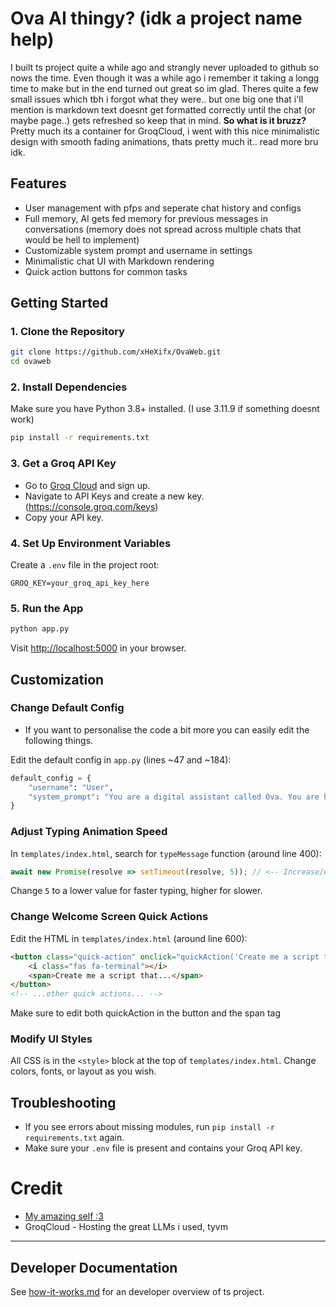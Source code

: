 # Ova AI thingy? (idk a project name help)

I built ts project quite a while ago and strangly never uploaded to github so nows the time. Even though it was a while ago i remember it taking a longg time to make but in the end turned out great so im glad. Theres quite a few small issues which tbh i forgot what they were.. but one big one that i'll mention is markdown text doesnt get formatted correctly until the chat (or maybe page..) gets refreshed so keep that in mind. **So what is it bruzz?** Pretty much its a container for GroqCloud, i went with this nice minimalistic design with smooth fading animations, thats pretty much it.. read more bru idk.

## Features

- User management with pfps and seperate chat history and configs
- Full memory, AI gets fed memory for previous messages in conversations (memory does not spread across multiple chats that would be hell to implement)
- Customizable system prompt and username in settings
- Minimalistic chat UI with Markdown rendering
- Quick action buttons for common tasks

## Getting Started

### 1. Clone the Repository

```bash
git clone https://github.com/xHeXifx/OvaWeb.git
cd ovaweb
```

### 2. Install Dependencies

Make sure you have Python 3.8+ installed. (I use 3.11.9 if something doesnt work)

```bash
pip install -r requirements.txt
```

### 3. Get a Groq API Key

- Go to [Groq Cloud](https://console.groq.com/) and sign up.
- Navigate to API Keys and create a new key. (https://console.groq.com/keys)
- Copy your API key.

### 4. Set Up Environment Variables

Create a `.env` file in the project root:

```
GROQ_KEY=your_groq_api_key_here
```

### 5. Run the App

```bash
python app.py
```

Visit [http://localhost:5000](http://localhost:5000) in your browser.

## Customization

### Change Default Config

- If you want to personalise the code a bit more you can easily edit the following things.

Edit the default config in `app.py` (lines ~47 and ~184):

```python
default_config = {
    "username": "User",
    "system_prompt": "You are a digital assistant called Ova. You are here to help me with my tasks. Use new lines for better readability."
}
```

### Adjust Typing Animation Speed

In `templates/index.html`, search for `typeMessage` function (around line 400):

```javascript
await new Promise(resolve => setTimeout(resolve, 5)); // <-- Increase/decrease for speed
```

Change `5` to a lower value for faster typing, higher for slower.

### Change Welcome Screen Quick Actions

Edit the HTML in `templates/index.html` (around line 600):

```html
<button class="quick-action" onclick="quickAction('Create me a script that ')">
    <i class="fas fa-terminal"></i>
    <span>Create me a script that...</span>
</button>
<!-- ...other quick actions... -->
```
Make sure to edit both quickAction in the button and the span tag

### Modify UI Styles

All CSS is in the `<style>` block at the top of `templates/index.html`. Change colors, fonts, or layout as you wish.

## Troubleshooting

- If you see errors about missing modules, run `pip install -r requirements.txt` again.
- Make sure your `.env` file is present and contains your Groq API key.

# Credit
- [My amazing self :3](https://hexif.vercel.app)
- GroqCloud - Hosting the great LLMs i used, tyvm

---

## Developer Documentation

See [how-it-works.md](how-it-works.md) for an developer overview of ts project.